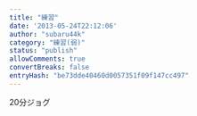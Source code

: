 ```yaml
---
title: "練習"
date: '2013-05-24T22:12:06'
author: "subaru44k"
category: "練習(弱)"
status: "publish"
allowComments: true
convertBreaks: false
entryHash: "be73dde40460d0057351f09f147cc497"
---
```

20分ジョグ
